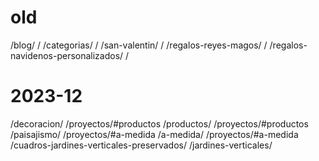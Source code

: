 # old
/blog/ /
/categorias/ /
/san-valentin/ /
/regalos-reyes-magos/ /
/regalos-navidenos-personalizados/ /

# 2023-12
/decoracion/ /proyectos/#productos
/productos/ /proyectos/#productos
/paisajismo/ /proyectos/#a-medida
/a-medida/ /proyectos/#a-medida
/cuadros-jardines-verticales-preservados/ /jardines-verticales/
